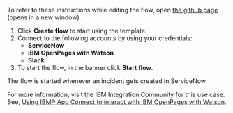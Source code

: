 To refer to these instructions while editing the flow, open [the github page](https://github.com/ot4i/app-connect-templates/tree/main/resources/markdown//Create%20an%20issue%20in%20IBM%20OpenPages%20with%20Watson%20when%20an%20incident%20is%20created%20in%20ServiceNow_instructions.md) (opens in a new window).

1. Click **Create flow** to start using the template.
2. Connect to the following accounts by using your credentials:
   - **ServiceNow**
   - **IBM OpenPages with Watson** 
   - **Slack**
3. To start the flow, in the banner click **Start flow**.

The flow is started whenever an incident gets created in ServiceNow.

For more information, visit the IBM Integration Community for this use case. See, [Using IBM® App Connect to interact with IBM OpenPages with Watson](https://community.ibm.com/community/user/integration/blogs/shamini-arumugam1/2022/07/29/using-ibm-app-connect-with-ibm-openpages).

